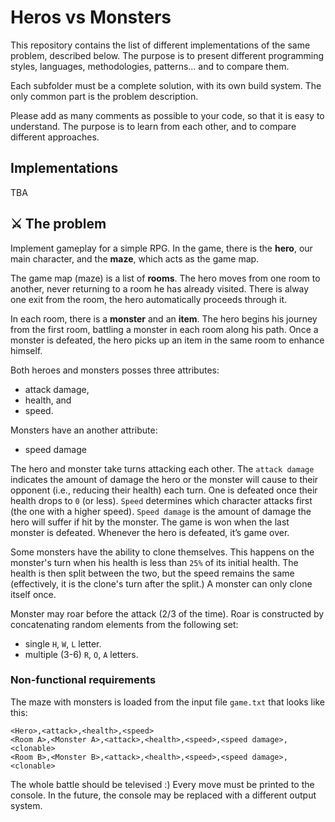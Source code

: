 # Heros vs Monsters

This repository contains the list of different implementations of the same problem, described below. The purpose is to present different programming styles, languages, methodologies, patterns... and to compare them.

Each subfolder must be a complete solution, with its own build system. The only common part is the problem description.

Please add as many comments as possible to your code, so that it is easy to understand. The purpose is to learn from each other, and to compare different approaches.

## Implementations

TBA

## ⚔️ The problem

Implement gameplay for a simple RPG. In the game, there is the **hero**, our main character, and the **maze**, which acts as the game map.

The game map (maze) is a list of **rooms**. The hero moves from one room to another, never returning to a room he has already visited. There is alway one exit from the room, the hero automatically proceeds through it.

In each room, there is a **monster** and an **item**. The hero begins his journey from the first room, battling a monster in each room along his path. Once a monster is defeated, the hero picks up an item in the same room to enhance himself.

Both heroes and monsters posses three attributes:
+ attack damage,
+ health, and
+ speed.

Monsters have an another attribute:
+ speed damage

The hero and monster take turns attacking each other. The `attack damage` indicates the amount of damage the hero or the monster will cause to their opponent (i.e., reducing their health) each turn. One is defeated once their health drops to `0` (or less). `Speed` determines which character attacks first (the one with a higher speed). `Speed damage` is the amount of damage the hero will suffer if hit by the monster. The game is won when the last monster is defeated. Whenever the hero is defeated, it’s game over.

Some monsters have the ability to clone themselves. This happens on the monster's turn when his health is less than `25%` of its initial health. The health is then split between the two, but the speed remains the same (effectively, it is the clone's turn after the split.) A monster can only clone itself once.

Monster may roar before the attack (2/3 of the time). Roar is constructed by concatenating random elements from the following set: 
+ single `H`, `W`, `L` letter.
+ multiple (3-6) `R`, `O`, `A` letters.

### Non-functional requirements

The maze with monsters is loaded from the input file `game.txt` that looks like this:

```
<Hero>,<attack>,<health>,<speed>
<Room A>,<Monster A>,<attack>,<health>,<speed>,<speed damage>,<clonable>
<Room B>,<Monster B>,<attack>,<health>,<speed>,<speed damage>,<clonable>
```

The whole battle should be televised :) Every move must be printed to the console. In the future, the console may be replaced with a different output system.
